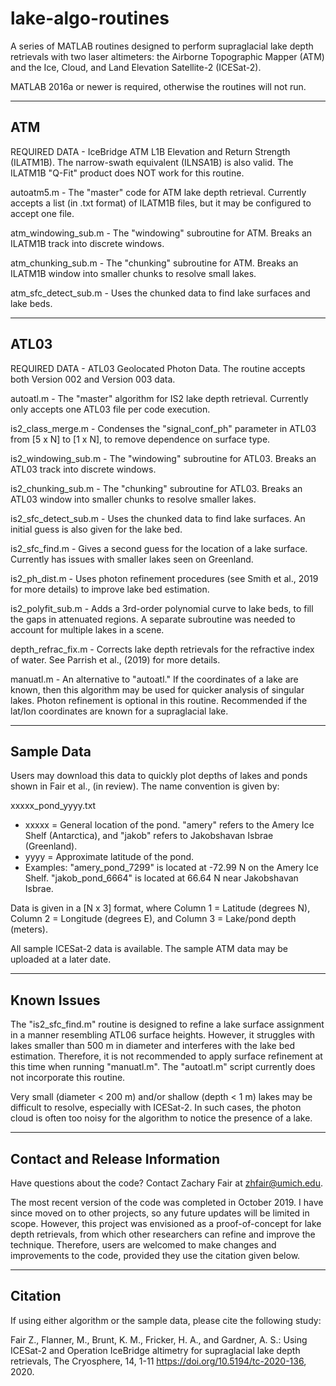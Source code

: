 # lake-algo-routines

A series of MATLAB routines designed to perform supraglacial lake depth retrievals with two laser altimeters: the Airborne Topographic Mapper (ATM) and the Ice, Cloud, and Land Elevation Satellite-2 (ICESat-2).

MATLAB 2016a or newer is required, otherwise the routines will not run.

--------------------------------------------------------------------------------
## ATM
REQUIRED DATA - IceBridge ATM L1B Elevation and Return Strength (ILATM1B). The narrow-swath equivalent (ILNSA1B) is also valid. The ILATM1B "Q-Fit" product does NOT work for this routine.

autoatm5.m - The "master" code for ATM lake depth retrieval. Currently accepts a list (in .txt format) of ILATM1B files, but it may be configured to accept one file.

atm_windowing_sub.m - The "windowing" subroutine for ATM. Breaks an ILATM1B track into discrete windows.

atm_chunking_sub.m - The "chunking" subroutine for ATM. Breaks an ILATM1B window into smaller chunks to resolve small lakes.

atm_sfc_detect_sub.m - Uses the chunked data to find lake surfaces and lake beds.

--------------------------------------------------------------------------------
## ATL03
REQUIRED DATA - ATL03 Geolocated Photon Data. The routine accepts both Version 002 and Version 003 data. 

autoatl.m - The "master" algorithm for IS2 lake depth retrieval. Currently only accepts one ATL03 file per code execution.

is2_class_merge.m - Condenses the "signal_conf_ph" parameter in ATL03 from [5 x N] to [1 x N], to remove dependence on surface type.

is2_windowing_sub.m - The "windowing" subroutine for ATL03. Breaks an ATL03 track into discrete windows.

is2_chunking_sub.m - The "chunking" subroutine for ATL03. Breaks an ATL03 window into smaller chunks to resolve smaller lakes.

is2_sfc_detect_sub.m - Uses the chunked data to find lake surfaces. An initial guess is also given for the lake bed.

is2_sfc_find.m - Gives a second guess for the location of a lake surface. Currently has issues with smaller lakes seen on Greenland.

is2_ph_dist.m - Uses photon refinement procedures (see Smith et al., 2019 for more details) to improve lake bed estimation. 

is2_polyfit_sub.m - Adds a 3rd-order polynomial curve to lake beds, to fill the gaps in attenuated regions. A separate subroutine was needed to account for multiple lakes in a scene.

depth_refrac_fix.m - Corrects lake depth retrievals for the refractive index of water. See Parrish et al., (2019) for more details.

manuatl.m - An alternative to "autoatl." If the coordinates of a lake are known, then this algorithm may be used for quicker analysis of singular lakes. Photon refinement is optional in this routine. Recommended if the lat/lon coordinates are known for a supraglacial lake.

--------------------------------------------------------------------------------
## Sample Data

Users may download this data to quickly plot depths of lakes and ponds shown in Fair et al., (in review). The name convention
is given by:

xxxxx_pond_yyyy.txt
  - xxxxx = General location of the pond. "amery" refers to the Amery Ice Shelf (Antarctica), and "jakob" refers to Jakobshavan  Isbrae (Greenland).
  - yyyy = Approximate latitude of the pond. 
  - Examples: "amery_pond_7299" is located at -72.99 N on the Amery Ice Shelf. "jakob_pond_6664" is located at 66.64 N near Jakobshavan Isbrae.
  
Data is given in a [N x 3] format, where Column 1 = Latitude (degrees N), Column 2 = Longitude (degrees E), and Column 3 = Lake/pond depth (meters).

All sample ICESat-2 data is available. The sample ATM data may be uploaded at a later date.

--------------------------------------------------------------------------------
## Known Issues

The "is2_sfc_find.m" routine is designed to refine a lake surface assignment in a manner resembling ATL06 surface heights. However, it struggles with lakes smaller than 500 m in diameter and interferes with the lake bed estimation. Therefore, it is not recommended to apply surface refinement at this time when running "manuatl.m". The "autoatl.m" script currently does not incorporate this routine.

Very small (diameter < 200 m) and/or shallow (depth < 1 m) lakes may be difficult to resolve, especially with ICESat-2. In such cases, the photon cloud is often too noisy for the algorithm to notice the presence of a lake. 


--------------------------------------------------------------------------------
## Contact and Release Information

Have questions about the code? Contact Zachary Fair at zhfair@umich.edu.

The most recent version of the code was completed in October 2019. I have since moved on to other projects, so any future updates will be limited in scope. However, this project was envisioned as a proof-of-concept for lake depth retrievals, from which other researchers can refine and improve the technique. Therefore, users are welcomed to make changes and improvements to the code, provided they use the citation given below. 


--------------------------------------------------------------------------------
## Citation

If using either algorithm or the sample data, please cite the following study:

Fair Z., Flanner, M., Brunt, K. M., Fricker, H. A., and Gardner, A. S.: Using ICESat-2 and Operation IceBridge altimetry for supraglacial lake depth retrievals, The Cryosphere, 14, 1-11 https://doi.org/10.5194/tc-2020-136, 2020.
